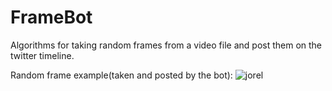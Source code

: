 # FrameBot

Algorithms for taking random frames from a video file and post them on the twitter timeline.

Random frame example(taken and posted by the bot):
![jorel](Jorelito.jpg)  

